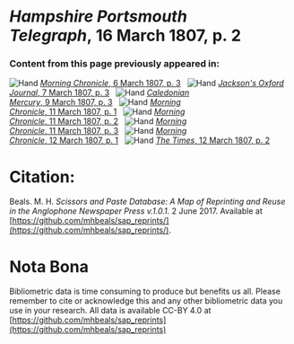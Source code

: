 # *Hampshire Portsmouth Telegraph*, 16 March 1807, p. 2  
  
### Content from this page previously appeared in:  
![Hand](http://scissorsandpaste.net/wp-content/uploads/2017/06/smallhandpointer.png) [*Morning Chronicle*, 6 March 1807, p. 3](https://mhbeals.github.io/sap_html/Morning-Chronicle/Morning-Chronicle-6-March-1807-p-3)  
![Hand](http://scissorsandpaste.net/wp-content/uploads/2017/06/smallhandpointer.png) [*Jackson's Oxford Journal*, 7 March 1807, p. 3](https://mhbeals.github.io/sap_html/Jackson's-Oxford-Journal/Jackson's-Oxford-Journal-7-March-1807-p-3)  
![Hand](http://scissorsandpaste.net/wp-content/uploads/2017/06/smallhandpointer.png) [*Caledonian Mercury*, 9 March 1807, p. 3](https://mhbeals.github.io/sap_html/Caledonian-Mercury/Caledonian-Mercury-9-March-1807-p-3)  
![Hand](http://scissorsandpaste.net/wp-content/uploads/2017/06/smallhandpointer.png) [*Morning Chronicle*, 11 March 1807, p. 1](https://mhbeals.github.io/sap_html/Morning-Chronicle/Morning-Chronicle-11-March-1807-p-1)  
![Hand](http://scissorsandpaste.net/wp-content/uploads/2017/06/smallhandpointer.png) [*Morning Chronicle*, 11 March 1807, p. 2](https://mhbeals.github.io/sap_html/Morning-Chronicle/Morning-Chronicle-11-March-1807-p-2)  
![Hand](http://scissorsandpaste.net/wp-content/uploads/2017/06/smallhandpointer.png) [*Morning Chronicle*, 11 March 1807, p. 3](https://mhbeals.github.io/sap_html/Morning-Chronicle/Morning-Chronicle-11-March-1807-p-3)  
![Hand](http://scissorsandpaste.net/wp-content/uploads/2017/06/smallhandpointer.png) [*Morning Chronicle*, 12 March 1807, p. 1](https://mhbeals.github.io/sap_html/Morning-Chronicle/Morning-Chronicle-12-March-1807-p-1)  
![Hand](http://scissorsandpaste.net/wp-content/uploads/2017/06/smallhandpointer.png) [*The Times*, 12 March 1807, p. 2](https://mhbeals.github.io/sap_html/The-Times/The-Times-12-March-1807-p-2)  


# Citation: 

Beals. M. H. *Scissors and Paste Database: A Map of Reprinting and Reuse in the Anglophone Newspaper Press v.1.0.1.* 2 June 2017. Available at [https://github.com/mhbeals/sap_reprints/](https://github.com/mhbeals/sap_reprints/). 

# Nota Bona

Bibliometric data is time consuming to produce but benefits us all. Please remember to cite or acknowledge this and any other bibliometric data you use in your research. All data is available CC-BY 4.0 at [https://github.com/mhbeals/sap_reprints](https://github.com/mhbeals/sap_reprints)